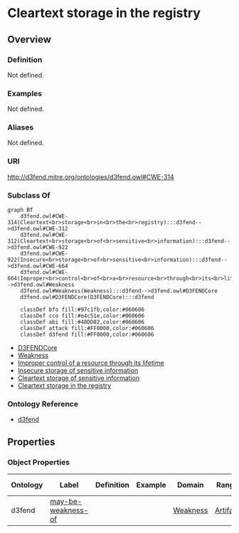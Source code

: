 # Cleartext storage in the registry

## Overview

### Definition
Not defined.

### Examples
Not defined.

### Aliases
Not defined.

### URI
http://d3fend.mitre.org/ontologies/d3fend.owl#CWE-314

### Subclass Of
```mermaid
graph BT
    d3fend.owl#CWE-314(Cleartext<br>storage<br>in<br>the<br>registry):::d3fend-->d3fend.owl#CWE-312
    d3fend.owl#CWE-312(Cleartext<br>storage<br>of<br>sensitive<br>information):::d3fend-->d3fend.owl#CWE-922
    d3fend.owl#CWE-922(Insecure<br>storage<br>of<br>sensitive<br>information):::d3fend-->d3fend.owl#CWE-664
    d3fend.owl#CWE-664(Improper<br>control<br>of<br>a<br>resource<br>through<br>its<br>lifetime):::d3fend-->d3fend.owl#Weakness
    d3fend.owl#Weakness(Weakness):::d3fend-->d3fend.owl#D3FENDCore
    d3fend.owl#D3FENDCore(D3FENDCore):::d3fend
    
    classDef bfo fill:#97c1fb,color:#060606
    classDef cco fill:#e4c51e,color:#060606
    classDef abi fill:#48DD82,color:#060606
    classDef attack fill:#FF0000,color:#060606
    classDef d3fend fill:#FF0000,color:#060606
```

- [D3FENDCore](/docs/ontology/reference/model/D3FENDCore/D3FENDCore.md)
- [Weakness](/docs/ontology/reference/model/D3FENDCore/Weakness/Weakness.md)
- [Improper control of a resource through its lifetime](/docs/ontology/reference/model/D3FENDCore/Weakness/Improper%20control%20of%20a%20resource%20through%20its%20lifetime/Improper%20control%20of%20a%20resource%20through%20its%20lifetime.md)
- [Insecure storage of sensitive information](/docs/ontology/reference/model/D3FENDCore/Weakness/Improper%20control%20of%20a%20resource%20through%20its%20lifetime/Insecure%20storage%20of%20sensitive%20information/Insecure%20storage%20of%20sensitive%20information.md)
- [Cleartext storage of sensitive information](/docs/ontology/reference/model/D3FENDCore/Weakness/Improper%20control%20of%20a%20resource%20through%20its%20lifetime/Insecure%20storage%20of%20sensitive%20information/Cleartext%20storage%20of%20sensitive%20information/Cleartext%20storage%20of%20sensitive%20information.md)
- [Cleartext storage in the registry](/docs/ontology/reference/model/D3FENDCore/Weakness/Improper%20control%20of%20a%20resource%20through%20its%20lifetime/Insecure%20storage%20of%20sensitive%20information/Cleartext%20storage%20of%20sensitive%20information/Cleartext%20storage%20in%20the%20registry/Cleartext%20storage%20in%20the%20registry.md)


### Ontology Reference
- [d3fend](http://d3fend.mitre.org/ontologies/d3fend.owl#)

## Properties
### Object Properties
| Ontology | Label | Definition | Example | Domain | Range | Inverse Of |
|----------|-------|------------|---------|--------|-------|------------|
| d3fend | [may-be-weakness-of](http://d3fend.mitre.org/ontologies/d3fend.owl#may-be-weakness-of) |  |  | [Weakness](/docs/ontology/reference/model/D3FENDCore/Weakness/Weakness.md) | [Artifact](/docs/ontology/reference/model/D3FENDCore/Artifact/Artifact.md) | [may-have-weakness](http://d3fend.mitre.org/ontologies/d3fend.owl#may-have-weakness) |

